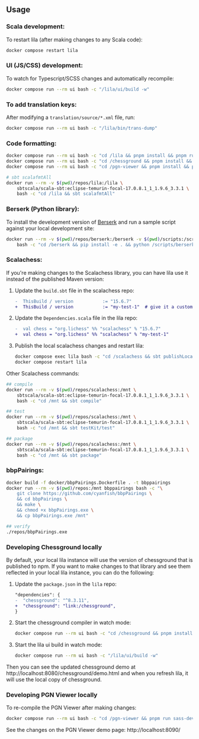 ## Usage

### Scala development:

To restart lila (after making changes to any Scala code):

```bash
docker compose restart lila
```

### UI (JS/CSS) development:

To watch for Typescript/SCSS changes and automatically recompile:

```bash
docker compose run --rm ui bash -c "/lila/ui/build -w"
```

### To add translation keys:

After modifying a `translation/source/*.xml` file, run:

```bash
docker compose run --rm ui bash -c "/lila/bin/trans-dump"
```

### Code formatting:

```bash
docker compose run --rm ui bash -c "cd /lila && pnpm install && pnpm run format"
docker compose run --rm ui bash -c "cd /chessground && pnpm install && pnpm run format"
docker compose run --rm ui bash -c "cd /pgn-viewer && pnpm install && pnpm run format"

# sbt scalafmtAll
docker run --rm -v $(pwd)/repos/lila:/lila \
    sbtscala/scala-sbt:eclipse-temurin-focal-17.0.8.1_1_1.9.6_3.3.1 \
    bash -c "cd /lila && sbt scalafmtAll"
```

### Berserk (Python library):

To install the development version of [Berserk](https://github.com/lichess-org/berserk) and run a sample script against your local development site:

```bash
docker run --rm -v $(pwd)/repos/berserk:/berserk -v $(pwd)/scripts:/scripts python:latest \
    bash -c "cd /berserk && pip install -e . && python /scripts/berserk-example.py"
```

### Scalachess:

If you're making changes to the Scalachess library, you can have lila use it instead of the published Maven version:

1. Update the `build.sbt` file in the scalachess repo:

   ```diff
   -  ThisBuild / version           := "15.6.7"
   +  ThisBuild / version           := "my-test-1"  # give it a custom version
   ```

2. Update the `Dependencies.scala` file in the lila repo:

   ```diff
   -  val chess = "org.lichess" %% "scalachess" % "15.6.7"
   +  val chess = "org.lichess" %% "scalachess" % "my-test-1"
   ```

3. Publish the local scalachess changes and restart lila:

   ```bash
   docker compose exec lila bash -c "cd /scalachess && sbt publishLocal"
   docker compose restart lila
   ```

Other Scalachess commands:

```bash
## compile
docker run --rm -v $(pwd)/repos/scalachess:/mnt \
    sbtscala/scala-sbt:eclipse-temurin-focal-17.0.8.1_1_1.9.6_3.3.1 \
    bash -c "cd /mnt && sbt compile"

## test
docker run --rm -v $(pwd)/repos/scalachess:/mnt \
    sbtscala/scala-sbt:eclipse-temurin-focal-17.0.8.1_1_1.9.6_3.3.1 \
    bash -c "cd /mnt && sbt testKit/test"

## package
docker run --rm -v $(pwd)/repos/scalachess:/mnt \
    sbtscala/scala-sbt:eclipse-temurin-focal-17.0.8.1_1_1.9.6_3.3.1 \
    bash -c "cd /mnt && sbt package"
```

### bbpPairings:

```bash
docker build -f docker/bbpPairings.Dockerfile . -t bbppairings
docker run --rm -v $(pwd)/repos:/mnt bbppairings bash -c "\
    git clone https://github.com/cyanfish/bbpPairings \
    && cd bbpPairings \
    && make \
    && chmod +x bbpPairings.exe \
    && cp bbpPairings.exe /mnt"

## verify
./repos/bbpPairings.exe
```

### Developing Chessground locally

By default, your local lila instance will use the version of chessground that is published to npm. If you want to make changes to that library and see them reflected in your local lila instance, you can do the following:

1. Update the `package.json` in the `lila` repo:

   ```diff
   "dependencies": {
   -  "chessground": "^8.3.11",
   +  "chessground": "link:/chessground",
   }
   ```

2. Start the chessground compiler in watch mode:

   ```bash
   docker compose run --rm ui bash -c "cd /chessground && pnpm install && pnpm run compile --watch"
   ```

3. Start the lila ui build in watch mode:

   ```bash
   docker compose run --rm ui bash -c "/lila/ui/build -w"
   ```

Then you can see the updated chessground demo at http://localhost:8080/chessground/demo.html and when you refresh lila, it will use the local copy of chessground.

### Developing PGN Viewer locally

To re-compile the PGN Viewer after making changes:

```bash
docker compose run --rm ui bash -c "cd /pgn-viewer && pnpm run sass-dev && pnpm run bundle-dev"
```

See the changes on the PGN Viewer demo page: http://localhost:8090/
